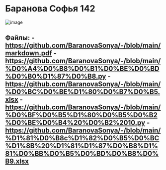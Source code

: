 # Баранова Софья 142 

![image](https://user-images.githubusercontent.com/114420047/192935547-683ec55a-1b99-4a90-bf98-0cea3c6d3723.png)

 Файлы:
-https://github.com/BaranovaSonya/-/blob/main/markdown.pdf
-https://github.com/BaranovaSonya/-/blob/main/%D0%A4%D0%B8%D0%B1%D0%BE%D0%BD%D0%B0%D1%87%D0%B8.py
-https://github.com/BaranovaSonya/-/blob/main/%D0%BC%D0%BE%D1%80%D0%B7%D0%B5.xlsx
-https://github.com/BaranovaSonya/-/blob/main/%D0%BF%D0%B5%D1%80%D0%B5%D0%B2%D0%BE%D0%B4%20%D0%B2%2010.py
-https://github.com/BaranovaSonya/-/blob/main/%D1%81%D0%B8c%D1%82%D0%B5%D0%BC%D1%8B%20%D1%81%D1%87%D0%B8%D1%81%D0%BB%D0%B5%D0%BD%D0%B8%D0%B9.xlsx
-
